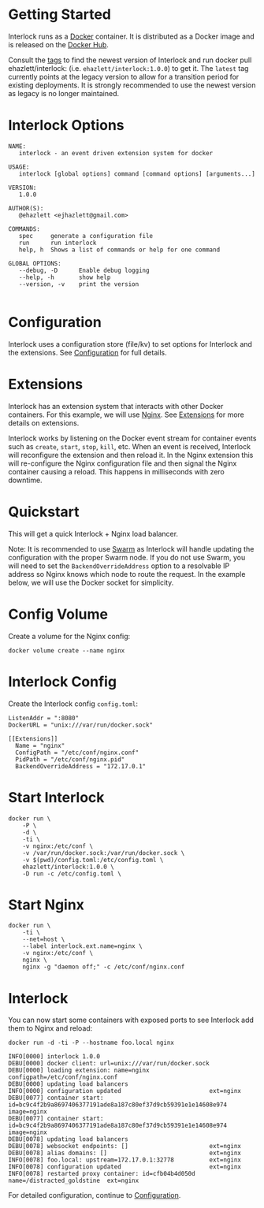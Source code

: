 # Getting Started
Interlock runs as a [Docker](https://www.docker.com) container.  It is distributed as a Docker image and is released on the [Docker Hub](https://hub.docker.com).

Consult the [tags](https://github.com/ehazlett/interlock/tags) to find the newest version of Interlock and run docker pull ehazlett/interlock:<version> (i.e. `ehazlett/interlock:1.0.0`) to get it. The `latest` tag currently points at the legacy version to allow for a transition period for existing deployments. It is strongly recommended to use the newest version as legacy is no longer maintained.

# Interlock Options
```
NAME:
   interlock - an event driven extension system for docker

USAGE:
   interlock [global options] command [command options] [arguments...]
   
VERSION:
   1.0.0
   
AUTHOR(S):
   @ehazlett <ejhazlett@gmail.com> 
   
COMMANDS:
   spec     generate a configuration file
   run      run interlock
   help, h  Shows a list of commands or help for one command
   
GLOBAL OPTIONS:
   --debug, -D      Enable debug logging
   --help, -h       show help
   --version, -v    print the version
   
```

# Configuration
Interlock uses a configuration store (file/kv) to set options for Interlock and the
extensions.  See [Configuration](configuration.md) for full details.

# Extensions
Interlock has an extension system that interacts with
other Docker containers.  For this example, we will use
[Nginx](https://www.nginx.com).  See [Extensions](extensions.md) for
more details on extensions.

Interlock works by listening on the Docker event stream for container events
such as `create`, `start`, `stop`, `kill`, etc.  When an event is received,
Interlock will reconfigure the extension and then reload it.  In the Nginx
extension this will re-configure the Nginx configuration file and then signal
the Nginx container causing a reload.  This happens in milliseconds with zero
downtime.

# Quickstart
This will get a quick Interlock + Nginx load balancer.

Note: It is recommended to use [Swarm](https://www.docker.com/products/docker-swarm) as Interlock will handle updating the configuration with the proper
Swarm node.  If you do not use Swarm, you will need to set the `BackendOverrideAddress` option to a resolvable IP address so Nginx knows which node to route the request.  In the example below, we will use the Docker socket for simplicity.

# Config Volume
Create a volume for the Nginx config:

`docker volume create --name nginx`

# Interlock Config
Create the Interlock config `config.toml`:

```
ListenAddr = ":8080"
DockerURL = "unix:///var/run/docker.sock"

[[Extensions]]
  Name = "nginx"
  ConfigPath = "/etc/conf/nginx.conf"
  PidPath = "/etc/conf/nginx.pid"
  BackendOverrideAddress = "172.17.0.1"
```

# Start Interlock

```
docker run \
    -P \
    -d \
    -ti \
    -v nginx:/etc/conf \
    -v /var/run/docker.sock:/var/run/docker.sock \
    -v $(pwd)/config.toml:/etc/config.toml \
    ehazlett/interlock:1.0.0 \
    -D run -c /etc/config.toml \

```

# Start Nginx

```
docker run \
    -ti \
    --net=host \
    --label interlock.ext.name=nginx \
    -v nginx:/etc/conf \
    nginx \
    nginx -g "daemon off;" -c /etc/conf/nginx.conf
```

# Interlock
You can now start some containers with exposed ports to see Interlock add them to Nginx and reload:

`docker run -d -ti -P --hostname foo.local nginx`

```
INFO[0000] interlock 1.0.0
DEBU[0000] docker client: url=unix:///var/run/docker.sock 
DEBU[0000] loading extension: name=nginx configpath=/etc/conf/nginx.conf 
DEBU[0000] updating load balancers                      
INFO[0000] configuration updated                         ext=nginx
DEBU[0077] container start: id=bc9c4f2b9a8697406377191ade8a187c80ef37d9cb59391e1e14608e974 image=nginx 
DEBU[0077] container start: id=bc9c4f2b9a8697406377191ade8a187c80ef37d9cb59391e1e14608e974 image=nginx 
DEBU[0078] updating load balancers                      
DEBU[0078] websocket endpoints: []                       ext=nginx
DEBU[0078] alias domains: []                             ext=nginx
INFO[0078] foo.local: upstream=172.17.0.1:32778          ext=nginx
INFO[0078] configuration updated                         ext=nginx
INFO[0078] restarted proxy container: id=cfb04b4d050d name=/distracted_goldstine  ext=nginx
```

For detailed configuration, continue to [Configuration](configuration.md).
